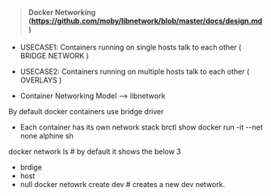 

> #### Docker Networking (https://github.com/moby/libnetwork/blob/master/docs/design.md)
  - USECASE1: Containers running on single hosts talk to each other ( BRIDGE NETWORK )
  - USECASE2: Containers running on multiple hosts talk to each other ( OVERLAYS )
 
- Container Networking Model --> libnetwork 

By default docker containers use bridge driver
- Each container has its own network stack
brctl show
docker run -it --net none alphine sh

docker network ls # by default it shows the below 3
 - brdige
 - host
 - null
docker netowrk create dev # creates a new dev network.
